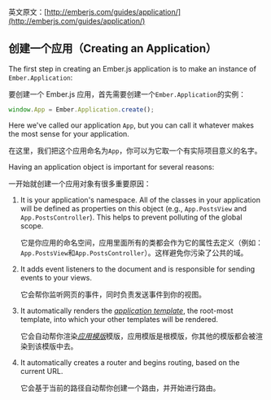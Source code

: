 英文原文：[http://emberjs.com/guides/application/](http://emberjs.com/guides/application/)

## 创建一个应用（Creating an Application）

The first step in creating an Ember.js application is to make an
instance of `Ember.Application`:

要创建一个 Ember.js 应用，首先需要创建一个`Ember.Application`的实例：

```javascript
window.App = Ember.Application.create();
```

Here we've called our application `App`, but you can call it whatever
makes the most sense for your application.

在这里，我们把这个应用命名为`App`，你可以为它取一个有实际项目意义的名字。

Having an application object is important for several reasons:

一开始就创建一个应用对象有很多重要原因：

1. It is your application's namespace. All of the classes in your application will
   be defined as properties on this object (e.g., `App.PostsView` and
   `App.PostsController`). This helps to prevent polluting of the global scope.

   它是你应用的命名空间，应用里面所有的类都会作为它的属性去定义（例如：`App.PostsView`和`App.PostsController`）。这样避免你污染了公共的域。

2. It adds event listeners to the document and is responsible for
   sending events to your views.

   它会帮你监听网页的事件，同时负责发送事件到你的视图。

3. It automatically renders the [_application
   template_](/guides/application/the-application-template), the root-most
   template, into which your other templates will be rendered.

   它会自动帮你渲染[_应用模版_](/guides/application/the-application-template)模版，应用模版是根模版，你其他的模版都会被渲染到该模版中去。

4. It automatically creates a router and begins routing, based on the
   current URL.

   它会基于当前的路径自动帮你创建一个路由，并开始进行路由。
